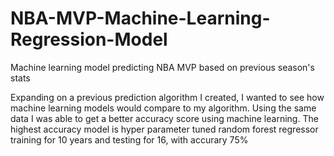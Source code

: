 # NBA-MVP-Machine-Learning-Regression-Model
Machine learning model predicting NBA MVP based on previous season's stats

Expanding on a previous prediction algorithm I created, I wanted to see how machine learning models would compare to my algorithm. Using the same data I was able to get a better accuracy score using machine learning. The highest accuracy model is hyper parameter tuned random forest regressor training for 10 years and testing for 16, with accurary 75%
